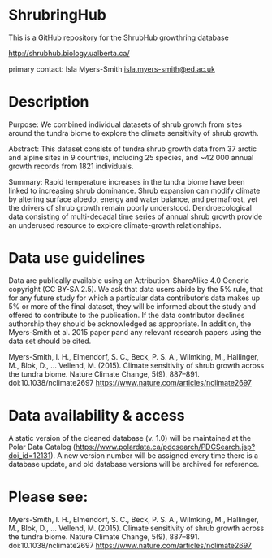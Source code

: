 # ShrubringHub
This is a GitHub repository for the ShrubHub growthring database

http://shrubhub.biology.ualberta.ca/

primary contact: Isla Myers-Smith <isla.myers-smith@ed.ac.uk>

# Description
Purpose: We combined individual datasets of shrub growth from sites around the tundra biome to explore the climate sensitivity of shrub growth.

Abstract: This dataset consists of tundra shrub growth data from 37 arctic and alpine sites in 9 countries, including 25 species, and ~42 000 annual growth records from 1821 individuals.

Summary: Rapid temperature increases in the tundra biome have been linked to increasing shrub dominance. Shrub expansion can modify climate by altering surface albedo, energy and water balance, and permafrost, yet the drivers of shrub growth remain poorly understood. Dendroecological data consisting of multi-decadal time series of annual shrub growth provide an underused resource to explore climate-growth relationships.

# Data use guidelines
Data are publically available using an Attribution-ShareAlike 4.0 Generic copyright (CC BY-SA 2.5).  We ask that data users abide by the 5% rule, that for any future study for which a particular data contributor’s data makes up 5% or more of the final dataset, they will be informed about the study and offered to contribute to the publication. If the data contributor declines authorship they should be acknowledged as appropriate. In addition, the Myers-Smith et al. 2015 paper pand any relevant research papers using the data set should be cited.

Myers-Smith, I. H., Elmendorf, S. C., Beck, P. S. A., Wilmking, M., Hallinger, M., Blok, D., … Vellend, M. (2015). Climate sensitivity of shrub growth across the tundra biome. Nature Climate Change, 5(9), 887–891. doi:10.1038/nclimate2697
https://www.nature.com/articles/nclimate2697

# Data availability & access
A static version of the cleaned database (v. 1.0) will be maintained at the Polar Data Catalog (https://www.polardata.ca/pdcsearch/PDCSearch.jsp?doi_id=12131). A new version number will be assigned every time there is a database update, and old database versions will be archived for reference.

# Please see:
Myers-Smith, I. H., Elmendorf, S. C., Beck, P. S. A., Wilmking, M., Hallinger, M., Blok, D., … Vellend, M. (2015). Climate sensitivity of shrub growth across the tundra biome. Nature Climate Change, 5(9), 887–891. doi:10.1038/nclimate2697
https://www.nature.com/articles/nclimate2697
